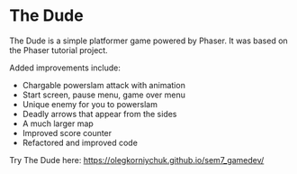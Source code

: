# The Dude

The Dude is a simple platformer game powered by Phaser.
It was based on the Phaser tutorial project.

Added improvements include:

- Chargable powerslam attack with animation
- Start screen, pause menu, game over menu
- Unique enemy for you to powerslam
- Deadly arrows that appear from the sides
- A much larger map
- Improved score counter
- Refactored and improved code

Try The Dude here:
<https://olegkorniychuk.github.io/sem7_gamedev/>
